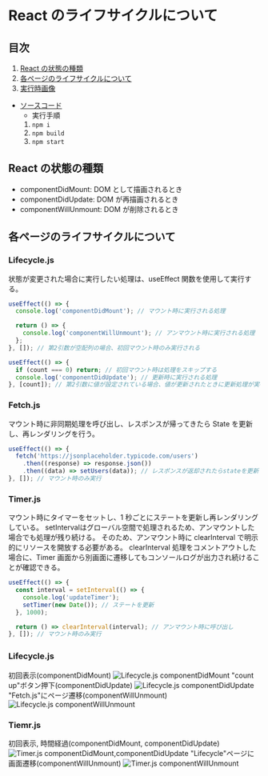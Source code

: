 # React のライフサイクルについて

## 目次

1. [React の状態の種類](#reactの状態の種類)
2. [各ページのライフサイクルについて](#各ページのライフサイクルについて)
3. [実行時画像](#処理の流れ)

- [ソースコード](https://github.com/mmasap/react-lifecycle-sample)
  - 実行手順
  1. `npm i`
  2. `npm build`
  3. `npm start` 

## React の状態の種類

- componentDidMount: DOM として描画されるとき
- componentDidUpdate: DOM が再描画されるとき
- componentWillUnmount: DOM が削除されるとき

## 各ページのライフサイクルについて

### Lifecycle.js

状態が変更された場合に実行したい処理は、useEffect 関数を使用して実行する。

```js
useEffect(() => {
  console.log('componentDidMount'); // マウント時に実行される処理

  return () => {
    console.log('componentWillUnmount'); // アンマウント時に実行される処理
  };
}, []); // 第2引数が空配列の場合、初回マウント時のみ実行される

useEffect(() => {
  if (count === 0) return; // 初回マウント時は処理をスキップする
  console.log('componentDidUpdate'); // 更新時に実行される処理
}, [count]); // 第2引数に値が設定されている場合、値が更新されたときに更新処理が実行される
```

### Fetch.js

マウント時に非同期処理を呼び出し、レスポンスが帰ってきたら State を更新し、再レンダリングを行う。

```js
useEffect(() => {
  fetch('https://jsonplaceholder.typicode.com/users')
    .then((response) => response.json())
    .then((data) => setUsers(data)); // レスポンスが返却されたらstateを更新
}, []); // マウント時のみ実行
```

### Timer.js

マウント時にタイマーをセットし、1 秒ごとにステートを更新し再レンダリングしている。
setIntervalはグローバル空間で処理されるため、アンマウントした場合でも処理が残り続ける。
そのため、アンマウント時に clearInterval で明示的にリソースを開放する必要がある。
clearInterval 処理をコメントアウトした場合に、Timer 画面から別画面に遷移してもコンソールログが出力され続けることが確認できる。

```js
useEffect(() => {
  const interval = setInterval(() => {
    console.log('updateTimer');
    setTimer(new Date()); // ステートを更新
  }, 1000);

  return () => clearInterval(interval); // アンマウント時に呼び出し
}, []); // マウント時のみ実行
```

### Lifecycle.js　

初回表示(componentDidMount)
![Lifecycle.js componentDidMount](./pics/1.png)
"count up"ボタン押下(componentDidUpdate)
![Lifecycle.js componentDidUpdate](./pics/2.png)
"Fetch.js"にページ遷移(componentWillUnmount)
![Lifecycle.js componentWillUnmount](./pics/3.png)

### Tiemr.js

初回表示, 時間経過(componentDidMount, componentDidUpdate)
![Timer.js componentDidMount,componentDidUpdate](./pics/4.png)
"Lifecycle"ページに画面遷移(componentWillUnmount)
![Timer.js componentWillUnmount](./pics/5.png)
